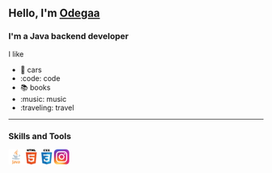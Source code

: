## Hello, I'm [Odegaa][instagram]

### I'm a Java backend developer

I like 
- :car: cars
- :code: code
- :books: books
- :music: music
- :traveling: travel

------------

### Skills and Tools
[<img align = "left" alt="Java" width="30px" src="https://raw.githubusercontent.com/github/explore/5b3600551e122a3277c2c5368af2ad5725ffa9a1/topics/java/java.png"/>][instagram]
[<img align = "left" alt="CSS3" width="30px" src="https://raw.githubusercontent.com/github/explore/80688e429a7d4ef2fca1e82350fe8e3517d3494d/topics/html/html.png"/>][instagram]
[<img align = "left" alt="CSS" width="30px" src="https://raw.githubusercontent.com/github/explore/80688e429a7d4ef2fca1e82350fe8e3517d3494d/topics/css/css.png"/>][instagram]



[<img align = "left" alt="Java" width="30px" src="https://raw.githubusercontent.com/github/explore/06c46459e7947c8a25f72798af696d66e202ac39/topics/instagram/instagram.png" />][instagram]

[instagram]: https://www.instagram.com/odegaa.gt
